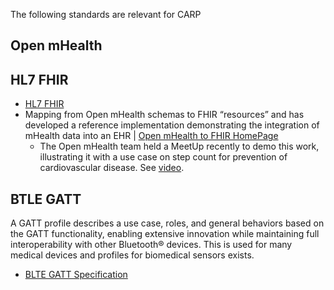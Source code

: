 The following standards are relevant for CARP

## Open mHealth

## HL7 FHIR

* [HL7 FHIR](https://www.hl7.org/fhir/overview.html)
* Mapping from Open mHealth schemas to FHIR “resources” and has developed a reference implementation demonstrating the integration of mHealth data into an EHR | [Open mHealth to FHIR HomePage](https://healthedata1.github.io/mFHIR/index.html)
    * The Open mHealth team held a MeetUp recently to demo this work, illustrating it with a use case on step count for prevention of cardiovascular disease. See [video](https://youtu.be/V2J1pdPYWek).  


## BTLE GATT

A GATT profile describes a use case, roles, and general behaviors based on the GATT functionality, enabling extensive innovation while maintaining full interoperability with other Bluetooth® devices. This is used for many medical devices and profiles for biomedical sensors exists.

* [BLTE GATT Specification](https://www.bluetooth.com/specifications/gatt)
